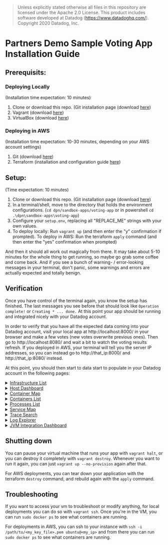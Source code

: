 
> Unless explicitly stated otherwise all files in this repository are licensed under the Apache 2.0 License.
> This product includes software developed at Datadog (https://www.datadoghq.com/). Copyright 2020 Datadog, Inc.

# Partners Demo Sample Voting App Installation Guide

## Prerequisits:

### Deploying Locally

(Installation time expectation: 10 minutes)

1. Clone or download this repo. (Git installation page (download [here](https://git-scm.com/downloads))
2. Vagrant (download [here](https://www.vagrantup.com/downloads.html))
3. VirtualBox (download [here](https://www.virtualbox.org/wiki/Downloads))

### Deploying in AWS

(Installation time expectation: 10-30 minutes, depending on your AWS account settings)

1. Git (download [here](https://git-scm.com/downloads))
2. Terraform (installation and configuration guide [here](https://github.com/DataDog/dpn/tree/master/sandbox-apps/_terraform))

## Setup:

(Time expectation: 10 minutes)

1. Clone or download this repo. (Git installation page (download [here](https://git-scm.com/downloads))
2. In a terminal/shell, move to the directory that holds the environment configurations. (`cd dpn/sandbox-apps/voting-app` or in powershell `cd .\dpn\sandbox-apps\voting-app`)
3. Configure your `setup.env`, replacing all "REPLACE_ME" strings with your own values.
4. To deploy locally: Run `vagrant up` (and then enter the "y" confirmation if prompted). To deploy in AWS: Run the terraform `apply` command (and then enter the "yes" confirmation when prompted)

And then it should all work out magically from there. It may take about 5-10 minutes for the whole thing to get running, so maybe go grab some coffee and come back. And if you see a bunch of warning- / error-looking messages in your terminal, don't panic, some warnings and errors are actually expected and totally benign. 

## Verification

Once you have control of the terminal again, you know the setup has finished. The last messages you see before that should look like `Operation complete!` or `Creating * ... done.` At this point your app should be running and integrated nicely with your Datadog account. 

In order to verify that you have all the expected data coming into your Datadog account, visit your local app at http://localhost:8000/ in your browser and make a few votes (new votes overwrite previous ones). Then go to http://localhost:8080/ and wait a bit to watch the voting results refresh. If you deployed in AWS, your terminal will tell you the server IP addresses, so you can instead go to http://that_ip:8000/ and http://that_ip:8080/ instead.

At this point, you should then start to data start to populate in your Datadog account in the following pages:

<details>
  <summary><a href="https://app.datadoghq.com/infrastructure" target="_blank">Infrastructure List</a></summary>
  
  ![Infrastructure List](https://github.com/DataDog/dpn/blob/master/sandbox-apps/voting-app/static/images/infrastructure_list.jpg)
</details>

<details>
  <summary><a href="https://app.datadoghq.com/dashboard/lists/preset/2" target="_blank">Host Dashboard</a></summary>
  
  ![Host Dashboard](https://github.com/DataDog/dpn/blob/master/sandbox-apps/voting-app/static/images/host_dashboard.jpg)
</details>

<details>
  <summary><a href="https://app.datadoghq.com/infrastructure/map?node_type=container" target="_blank">Container Map</a></summary>
  
  ![Container Map](https://github.com/DataDog/dpn/blob/master/sandbox-apps/voting-app/static/images/container_map.jpg)
</details>

<details>
  <summary><a href="https://app.datadoghq.com/containers" target="_blank">Containers List</a></summary>
  
  ![Container List](https://github.com/DataDog/dpn/blob/master/sandbox-apps/voting-app/static/images/container_list.jpg)
</details>

<details>
  <summary><a href="https://app.datadoghq.com/process" target="_blank">Processes List</a></summary>
  
  ![Process List](https://github.com/DataDog/dpn/blob/master/sandbox-apps/voting-app/static/images/process_list.jpg)
</details>

<details>
  <summary><a href="https://app.datadoghq.com/apm/map?env=dpn-sandbox" target="_blank">Service Map</a></summary>
  
  (make sure to scope to the relevant "env")

  ![Service Map](https://github.com/DataDog/dpn/blob/master/sandbox-apps/voting-app/static/images/service_map.jpg)
</details>

<details>
  <summary><a href="https://app.datadoghq.com/apm/traces?env=dpn-sandbox" target="_blank">Trace Search</a></summary>
  
  (make sure to scope to the relevant "env")

  ![Trace Search](https://github.com/DataDog/dpn/blob/master/sandbox-apps/voting-app/static/images/trace_search.jpg)
</details>

<details>
  <summary><a href="https://app.datadoghq.com/logs" target="_blank">Log Explorer</a></summary>

  (you may have to click through the "getting started" flow before you see the logs)
  
  ![Log Explorer](https://github.com/DataDog/dpn/blob/master/sandbox-apps/voting-app/static/images/log_explorer.jpg)
</details>

<details>
  <summary><a href="https://app.datadoghq.com/screen/integration/256/jvm-metrics" target="_blank">JVM Integration Dashboard</a></summary>

  ![JVM Dashboard](https://github.com/DataDog/dpn/blob/master/sandbox-apps/voting-app/static/images/jvm_dashboard.jpg)
</details>

## Shutting down

You can pause your virtual machine that runs your app with `vagrant halt`, or you can destroy it completely with `vagrant destroy`. Whenever you want to run it again, you can just `vagrant up --no-provision` again after that.

For AWS deployments, you can tear down your application with the terraform `destroy` command, and rebuild again with the `apply` command. 

## Troubleshooting

If you want to access your vm to troubleshoot or modify anything, for local deployments you can do so with `vagrant ssh`. Once you're in the VM, you can run `sudo docker ps` to see what containers are running.

For deployments in AWS, you can ssh to your instance with `ssh -i /path/to/<my_key_file>.pem ubuntu@<my_ip>` and from there you can run `sudo docker ps` to see what containers are running.
